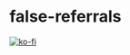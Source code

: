 # false-referrals

[![ko-fi](https://www.ko-fi.com/img/githubbutton_sm.svg)](https://ko-fi.com/brandonhimpfen)
